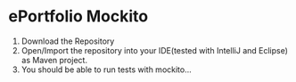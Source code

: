 # ePortfolio Mockito
1. Download the Repository
2. Open/Import the repository into your IDE(tested with IntelliJ and Eclipse) as Maven project.
3. You should be able to run tests with mockito...
